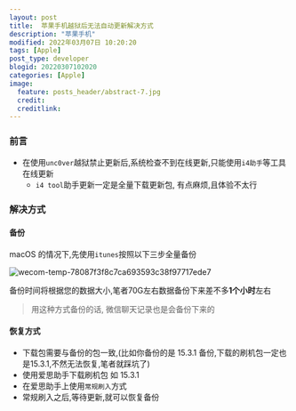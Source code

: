 ```yaml
---
layout: post
title:  苹果手机越狱后无法自动更新解决方式
description: "苹果手机"
modified: 2022年03月07日 10:20:20
tags: [Apple]
post_type: developer
blogid: 20220307102020
categories: [Apple]
image:
  feature: posts_header/abstract-7.jpg
  credit:
  creditlink:
---
```


### 前言

- 在使用`unc0ver`越狱禁止更新后,系统检查不到在线更新,只能使用`i4助手`等工具在线更新
  - `i4 tool`助手更新一定是全量下载更新包, 有点麻烦,且体验不太行



### 解决方式

#### 备份

macOS 的情况下,先使用`itunes`按照以下三步全量备份

![wecom-temp-78087f3f8c7ca693593c38f97717ede7](https://gitee.com/axu8/pic-bed/raw/master/uPic/wecom-temp-78087f3f8c7ca693593c38f97717ede7.png)

备份时间将根据您的数据大小,笔者70G左右数据备份下来差不多**1个小时**左右

> 用这种方式备份的话, 微信聊天记录也是会备份下来的

#### 恢复方式

- 下载包需要与备份的包一致,(比如你备份的是 15.3.1 备份,下载的刷机包一定也是15.3.1,不然无法恢复,笔者就踩坑了)
- 使用爱思助手下载刷机包 如 15.3.1
- 在爱思助手上使用```常规刷入```方式
- 常规刷入之后,等待更新,就可以恢复备份